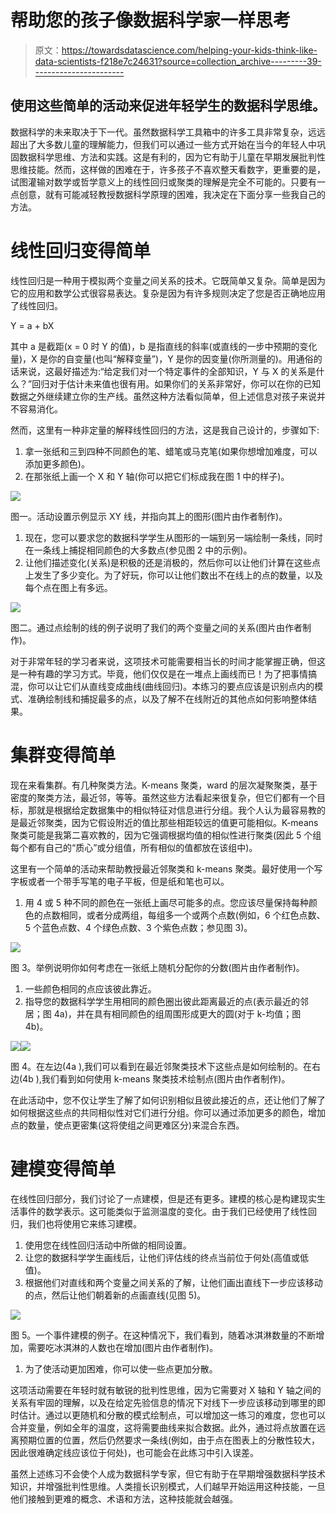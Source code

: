 # 帮助您的孩子像数据科学家一样思考

> 原文：<https://towardsdatascience.com/helping-your-kids-think-like-data-scientists-f218e7c24631?source=collection_archive---------39----------------------->

## 使用这些简单的活动来促进年轻学生的数据科学思维。

数据科学的未来取决于下一代。虽然数据科学工具箱中的许多工具非常复杂，远远超出了大多数儿童的理解能力，但我们可以通过一些方式开始在当今的年轻人中巩固数据科学思维、方法和实践。这是有利的，因为它有助于儿童在早期发展批判性思维技能。然而，这样做的困难在于，许多孩子不喜欢整天看数字，更重要的是，试图灌输对数学或哲学意义上的线性回归或聚类的理解是完全不可能的。只要有一点创意，就有可能减轻教授数据科学原理的困难，我决定在下面分享一些我自己的方法。

# 线性回归变得简单

线性回归是一种用于模拟两个变量之间关系的技术。它既简单又复杂。简单是因为它的应用和数学公式很容易表达。复杂是因为有许多规则决定了您是否正确地应用了线性回归。

Y = a + bX

其中 a 是截距(x = 0 时 Y 的值)，b 是指直线的斜率(或直线的一步中预期的变化量)，X 是你的自变量(也叫“解释变量”)，Y 是你的因变量(你所测量的)。用通俗的话来说，这最好描述为:“给定我们对一个特定事件的全部知识，Y 与 X 的关系是什么？”回归对于估计未来值也很有用。如果你们的关系非常好，你可以在你的已知数据之外继续建立你的生产线。虽然这种方法看似简单，但上述信息对孩子来说并不容易消化。

然而，这里有一种非定量的解释线性回归的方法，这是我自己设计的，步骤如下:

1.  拿一张纸和三到四种不同颜色的笔、蜡笔或马克笔(如果你想增加难度，可以添加更多颜色)。
2.  在那张纸上画一个 X 和 Y 轴(你可以把它们标成我在图 1 中的样子)。

![](img/e2bdc3b25069eeee8e58ae0b9c41a112.png)

图一。活动设置示例显示 XY 线，并指向其上的图形(图片由作者制作)。

1.  现在，您可以要求您的数据科学学生从图形的一端到另一端绘制一条线，同时在一条线上捕捉相同颜色的大多数点(参见图 2 中的示例)。
2.  让他们描述变化(关系)是积极的还是消极的，然后你可以让他们计算在这些点上发生了多少变化。为了好玩，你可以让他们数出不在线上的点的数量，以及每个点在图上有多远。

![](img/5056405b4965efb72fc9258956b3df8c.png)

图二。通过点绘制的线的例子说明了我们的两个变量之间的关系(图片由作者制作)。

对于非常年轻的学习者来说，这项技术可能需要相当长的时间才能掌握正确，但这是一种有趣的学习方式。毕竟，他们仅仅是在一堆点上画线而已！为了把事情搞混，你可以让它们从直线变成曲线(曲线回归)。本练习的要点应该是识别点内的模式、准确绘制线和捕捉最多的点，以及了解不在线附近的其他点如何影响整体结果。

# 集群变得简单

现在来看集群。有几种聚类方法。K-means 聚类，ward 的层次凝聚聚类，基于密度的聚类方法，最近邻，等等。虽然这些方法看起来很复杂，但它们都有一个目标，那就是根据给定数据集中的相似特征对信息进行分组。我个人认为最容易教的是最近邻聚类，因为它假设附近的值比那些相距较远的值更可能相似。K-means 聚类可能是我第二喜欢教的，因为它强调根据均值的相似性进行聚类(因此 5 个组每个都有自己的“质心”或分组值，所有相似的值都放在该组中)。

这里有一个简单的活动来帮助教授最近邻聚类和 k-means 聚类。最好使用一个写字板或者一个带手写笔的电子平板，但是纸和笔也可以。

1.  用 4 或 5 种不同的颜色在一张纸上画尽可能多的点。您应该尽量保持每种颜色的点数相同，或者分成两组，每组多一个或两个点数(例如，6 个红色点数、5 个蓝色点数、4 个绿色点数、3 个紫色点数；参见图 3)。

![](img/d11217037a69d34f7c09a332a75f3f8e.png)

图 3。举例说明你如何考虑在一张纸上随机分配你的分数(图片由作者制作)。

1.  一些颜色相同的点应该彼此靠近。
2.  指导您的数据科学学生用相同的颜色圈出彼此距离最近的点(表示最近的邻居；图 4a)，并在具有相同颜色的组周围形成更大的圆(对于 k-均值；图 4b)。

![](img/242a97baa1fa59e6fa1f3455d7bf0e81.png)![](img/9fad1e48465bcc8809d14088af0e44f6.png)

图 4。在左边(4a ),我们可以看到在最近邻聚类技术下这些点是如何绘制的。在右边(4b ),我们看到如何使用 k-means 聚类技术绘制点(图片由作者制作)。

在此活动中，您不仅让学生了解了如何识别相似且彼此接近的点，还让他们了解了如何根据这些点的共同相似性对它们进行分组。你可以通过添加更多的颜色，增加点的数量，使点更密集(这将使组之间更难区分)来混合东西。

# 建模变得简单

在线性回归部分，我们讨论了一点建模，但是还有更多。建模的核心是构建现实生活事件的数学表示。这可能类似于监测温度的变化。由于我们已经使用了线性回归，我们也将使用它来练习建模。

1.  使用您在线性回归活动中所做的相同设置。
2.  让您的数据科学学生画线后，让他们评估线的终点当前位于何处(高值或低值)。
3.  根据他们对直线和两个变量之间关系的了解，让他们画出直线下一步应该移动的点，然后让他们朝着新的点画直线(见图 5)。

![](img/ea3f2d7ee1da85f6a9e9053c046c8129.png)

图 5。一个事件建模的例子。在这种情况下，我们看到，随着冰淇淋数量的不断增加，需要吃冰淇淋的人数也在增加(图片由作者制作)。

1.  为了使活动更加困难，你可以使一些点更加分散。

这项活动需要在年轻时就有敏锐的批判性思维，因为它需要对 X 轴和 Y 轴之间的关系有牢固的理解，以及在给定先验信息的情况下对线下一步应该移动到哪里的即时估计。通过以更随机和分散的模式绘制点，可以增加这一练习的难度，您也可以合并变量，例如全年的温度，这将需要曲线来拟合数据。此外，通过将点放置在远离预期位置的位置，然后仍然要求一条线(例如，由于点在图表上的分散性较大，因此很难确定线应该位于何处)，也可能会在此练习中引入误差。

虽然上述练习不会使个人成为数据科学专家，但它有助于在早期增强数据科学技术知识，并增强批判性思维。人类擅长识别模式，人们越早开始运用这种技能，一旦他们接触到更难的概念、术语和方法，这种技能就会越强。
